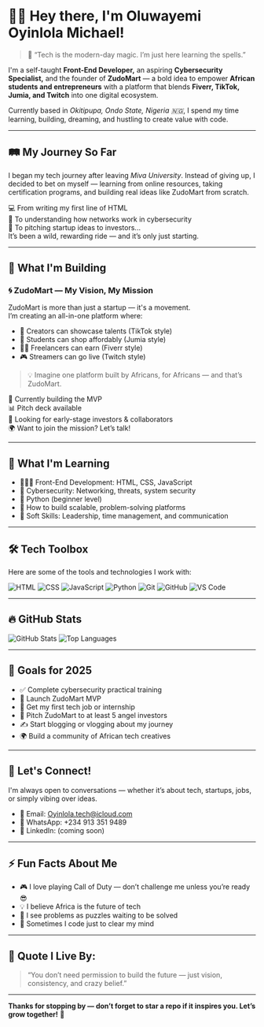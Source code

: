 # 👋🏽 Hey there, I'm Oluwayemi Oyinlola Michael!

> 🧠 “Tech is the modern-day magic. I’m just here learning the spells.”

I'm a self-taught **Front-End Developer,** an aspiring **Cybersecurity Specialist,** and the founder of **ZudoMart** — a bold idea to empower **African students and entrepreneurs** with a platform that blends **Fiverr, TikTok, Jumia, and Twitch** into one digital ecosystem.

Currently based in *Okitipupa, Ondo State, Nigeria 🇳🇬*, I spend my time learning, building, dreaming, and hustling to create value with code.

---

## 🛤 My Journey So Far

I began my tech journey after leaving *Miva University*. Instead of giving up, I decided to bet on myself — learning from online resources, taking certification programs, and building real ideas like ZudoMart from scratch.

💻 From writing my first line of HTML  
🔐 To understanding how networks work in cybersecurity  
🧠 To pitching startup ideas to investors...  
It’s been a wild, rewarding ride — and it’s only just starting.

---

## 🚀 What I'm Building

### 🌀 ZudoMart — My Vision, My Mission

ZudoMart is more than just a startup — it's a movement.  
I’m creating an all-in-one platform where:

- 🎥 Creators can showcase talents (TikTok style)  
- 🛒 Students can shop affordably (Jumia style)  
- 🧑‍💻 Freelancers can earn (Fiverr style)  
- 🎮 Streamers can go live (Twitch style)

> 💡 Imagine one platform built by Africans, for Africans — and that’s ZudoMart.

🧱 Currently building the MVP  
📊 Pitch deck available  
💼 Looking for early-stage investors & collaborators  
🌍 Want to join the mission? Let’s talk!

---

## 🧠 What I'm Learning

- 👨🏽‍💻 Front-End Development: HTML, CSS, JavaScript  
- 🔐 Cybersecurity: Networking, threats, system security  
- 🐍 Python (beginner level)  
- 📡 How to build scalable, problem-solving platforms  
- 💼 Soft Skills: Leadership, time management, and communication

---

## 🛠 Tech Toolbox

Here are some of the tools and technologies I work with:

![HTML](https://img.shields.io/badge/HTML5-E34F26?style=flat-square&logo=html5&logoColor=white)
![CSS](https://img.shields.io/badge/CSS3-1572B6?style=flat-square&logo=css3&logoColor=white)
![JavaScript](https://img.shields.io/badge/JavaScript-F7DF1E?style=flat-square&logo=javascript&logoColor=black)
![Python](https://img.shields.io/badge/Python-3776AB?style=flat-square&logo=python&logoColor=white)
![Git](https://img.shields.io/badge/Git-F05032?style=flat-square&logo=git&logoColor=white)
![GitHub](https://img.shields.io/badge/GitHub-181717?style=flat-square&logo=github&logoColor=white)
![VS Code](https://img.shields.io/badge/VS%20Code-007ACC?style=flat-square&logo=visual-studio-code&logoColor=white)

---

## 🔥 GitHub Stats

![GitHub Stats](https://github-readme-stats.vercel.app/api?username=oyinlola-tech&show_icons=true&theme=radical)
![Top Languages](https://github-readme-stats.vercel.app/api/top-langs/?username=oyinlola-tech&layout=compact&theme=radical)

---

## 🎯 Goals for 2025

- ✅ Complete cybersecurity practical training  
- 🔄 Launch ZudoMart MVP  
- 🤝 Get my first tech job or internship  
- 📢 Pitch ZudoMart to at least 5 angel investors  
- ✍ Start blogging or vlogging about my journey  
- 🌍 Build a community of African tech creatives

---

## 💬 Let's Connect!

I'm always open to conversations — whether it’s about tech, startups, jobs, or simply vibing over ideas.

- 📧 Email: [Oyinlola.tech@icloud.com](mailto:Oyinlola.tech@icloud.com)  
- 📱 WhatsApp: +234 913 351 9489  
- 🔗 LinkedIn: (coming soon)   

---

## ⚡ Fun Facts About Me

- 🎮 I love playing Call of Duty — don’t challenge me unless you’re ready 😎  
- 💡 I believe Africa is the future of tech    
- 🧩 I see problems as puzzles waiting to be solved  
- 🔌 Sometimes I code just to clear my mind

---

## 🧾 Quote I Live By:

> “You don’t need permission to build the future — just vision, consistency, and crazy belief.”

---

**Thanks for stopping by — don’t forget to star a repo if it inspires you. Let’s grow together!** 🌱
